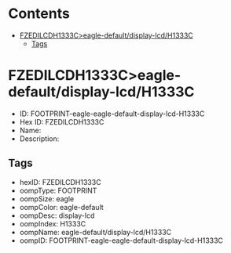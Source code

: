 



Contents
========

* [FZEDILCDH1333C>eagle-default/display-lcd/H1333C](#fzedilcdh1333ceagle-defaultdisplay-lcdh1333c)
	* [Tags](#tags)

# FZEDILCDH1333C>eagle-default/display-lcd/H1333C

- ID: FOOTPRINT-eagle-eagle-default-display-lcd-H1333C
- Hex ID: FZEDILCDH1333C
- Name: 
- Description: 

## Tags

- hexID: FZEDILCDH1333C
- oompType: FOOTPRINT
- oompSize: eagle
- oompColor: eagle-default
- oompDesc: display-lcd
- oompIndex: H1333C
- oompName: eagle-default/display-lcd/H1333C
- oompID: FOOTPRINT-eagle-eagle-default-display-lcd-H1333C
